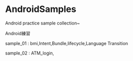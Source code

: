 # AndroidSamples
Android practice sample collection~

Android練習

sample_01 : bmi,Intent,Bundle,lifecycle,Language Transition

sample_02 : ATM_login,
